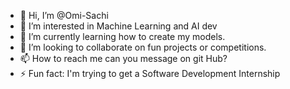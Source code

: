 - 👋 Hi, I’m @Omi-Sachi
- 👀 I’m interested in Machine Learning and AI dev
- 🌱 I’m currently learning how to create my models.
- 💞️ I’m looking to collaborate on fun projects or competitions.
- 📫 How to reach me can you message on git Hub?
- ⚡ Fun fact: I'm trying to get a Software Development Internship

<!---
Omi-Sachi/Omi-Sachi is a ✨ special ✨ repository because its `README.md` (this file) appears on your GitHub profile.
You can click the Preview link to take a look at your changes.
--->
